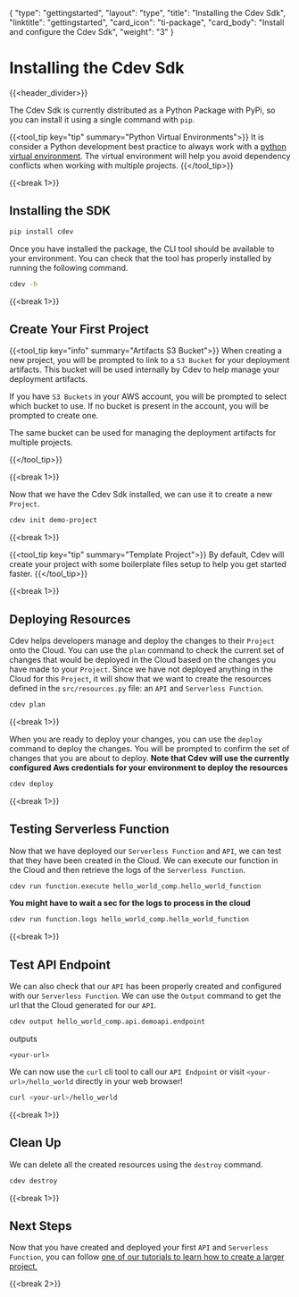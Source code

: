 {
    "type": "gettingstarted",
    "layout": "type",
    "title": "Installing the Cdev Sdk",
    "linktitle": "gettingstarted", 
    "card_icon": "ti-package",
    "card_body": "Install and configure the Cdev Sdk",
    "weight": "3"
}

# Installing the Cdev Sdk
{{<header_divider>}}

The Cdev Sdk is currently distributed as a Python Package with PyPi, so you can install it using a single command with `pip`. 


{{<tool_tip key="tip" summary="Python Virtual Environments">}}
It is consider a Python development best practice to always work with a [python virtual environment](/docs/gettingstarted/python). The virtual environment will help you avoid dependency conflicts when working with multiple projects. 
{{</tool_tip>}}

{{<break 1>}}

## Installing the SDK

```bash
pip install cdev
```

Once you have installed the package, the CLI tool should be available to your environment. You can check that the tool has properly installed by running the following command.
```bash
cdev -h
```

{{<break 1>}}
## Create Your First Project
{{<tool_tip key="info" summary="Artifacts S3 Bucket">}}
When creating a new project, you will be prompted to link to a `S3 Bucket` for your deployment artifacts. This bucket will be used internally by Cdev to help manage your deployment artifacts. 

If you have `S3 Buckets` in your AWS account, you will be prompted to select which bucket to use. If no bucket is present in the account, you will be prompted to create one. 

The same bucket can be used for managing the deployment artifacts for multiple projects.

{{</tool_tip>}}

{{<break 1>}}

Now that we have the Cdev Sdk installed, we can use it to create a new `Project`.
```bash
cdev init demo-project
```

{{<break 1>}}

{{<tool_tip key="tip" summary="Template Project">}}
By default, Cdev will create your project with some boilerplate files setup to help you get started faster. 
{{</tool_tip>}}


{{<break 1>}}

## Deploying Resources

Cdev helps developers manage and deploy the changes to their `Project` onto the Cloud. You can use the `plan` command to check the current set of changes that would be deployed in the Cloud based on the changes you have made to your `Project`. Since we have not deployed anything in the Cloud for this `Project`, it will show that we want to create the resources defined in the `src/resources.py` file: an `API` and `Serverless Function`.

```bash
cdev plan
```

{{<break 1>}}

When you are ready to deploy your changes, you can use the `deploy` command to deploy the changes. You will be prompted to confirm the set of changes that you are about to deploy. **Note that Cdev will use the currently configured Aws credentials for your environment to deploy the resources**
```bash
cdev deploy
```
{{<break 1>}}

## Testing Serverless Function

Now that we have deployed our `Serverless Function` and `API`, we can test that they have been created in the Cloud. We can execute our function in the Cloud and then retrieve the logs of the `Serverless Function`.

```bash
cdev run function.execute hello_world_comp.hello_world_function
```

**You might have to wait a sec for the logs to process in the cloud**
```bash
cdev run function.logs hello_world_comp.hello_world_function
```
{{<break 1>}}

## Test API Endpoint

We can also check that our `API` has been properly created and configured with our `Serverless Function`. We can use the `Output` command to get the url that the Cloud generated for our `API`.
```bash
cdev output hello_world_comp.api.demoapi.endpoint
```
outputs
```
<your-url>
```

We can now use the `curl` cli tool to call our `API Endpoint` or visit `<your-url>/hello_world` directly in your web browser!
```bash
curl <your-url>/hello_world
```


{{<break 1>}}

## Clean Up


We can delete all the created resources using the `destroy` command.
```bash
cdev destroy
```

{{<break 1>}}

## Next Steps
Now that you have created and deployed your first `API` and `Serverless Function`, you can follow [one of our tutorials to learn how to create a larger project.](/docs/tutorials)

{{<break 2>}}
